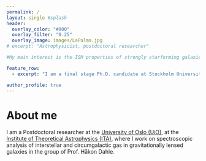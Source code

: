 ```yaml
---
permalink: / 
layout: single #splash
header:
  overlay_color: "#000"
  overlay_filter: "0.25"
  overlay_image: images/LaPalma.jpg
# excerpt: "Astrophysicist, postdoctoral researcher"

#My main interest is the ISM properties of strongly starforming galaxies and its evolution over cosmic time."

feature_row:
  - excerpt: "I am a final stage Ph.D. candidate at Stockholm University, dept. of Astronomy."

author_profile: true
---
```



# About me

<!--![Me at the NOT](/images/MigVedNOT_crop.jpg){: .align-left}-->

I am a Postdoctoral researcher at the [University of Oslo
(UiO)](http://www.uio.no), at the [Institute of Theoretical Astrophysics (ITA)](http://www.astro.uio.no), where I work on spectroscopic analysis of interstellar and circumgalactic gas in gravitationally lensed galaxies in the group of Prof. Håkon Dahle. 
